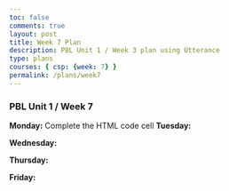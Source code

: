 ```yaml
---
toc: false
comments: true
layout: post
title: Week 7 Plan
description: PBL Unit 1 / Week 3 plan using Utterance
type: plans
courses: { csp: {week: 7} }
permalink: /plans/week7
---
```


### PBL Unit 1 / Week 7
**Monday:**
Complete the HTML code cell
**Tuesday:**

**Wednesday:**

**Thursday:**

**Friday:**

